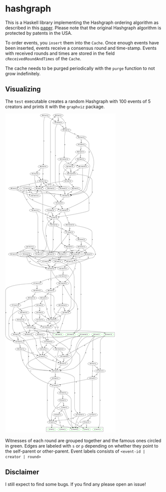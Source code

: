 hashgraph
=========

This is a Haskell library implementing the Hashgraph ordering algorithm as described in this
[paper](http://www.swirlds.com/downloads/SWIRLDS-TR-2016-01.pdf). Please note that the original
Hashgraph algorithm is protected by patents in the USA.

To order events, you `insert` them into the `Cache`. Once enough events have been inserted, events
receive a consensus round and time-stamp. Events with received rounds and times are stored in the
field `cReceivedRoundAndTimes` of the `Cache`.

The cache needs to be purged periodically with the `purge` function to not grow indefinitely.

Visualizing
-----------

The `test` executable creates a random Hashgraph with 100 events of 5 creators and prints it with
the `graphviz` package.

![example](graph.png)

Witnesses of each round are grouped together and the famous ones circled in green. Edges are labeled
with `s` or `p` depending on whether they point to the self-parent or other-parent. Event labels
consists of `<event-id | creator | round>`

Disclaimer
----------

I still expect to find some bugs. If you find any please open an issue!
